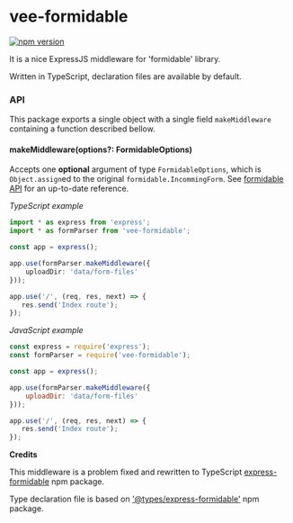 # vee-formidable
[![npm version](https://badge.fury.io/js/vee-formidable.svg)](https://badge.fury.io/js/vee-formidable)


It is a nice ExpressJS middleware for 'formidable' library. 

Written in TypeScript, declaration files are available by default.

### API

This package exports a single object with a single field `makeMiddleware` containing a function described bellow.

#### makeMiddleware(options?: FormidableOptions)
Accepts one **optional** argument of type `FormidableOptions`, which is `Object.assign`ed to the original `formidable.IncommingForm`. See [formidable API](https://www.npmjs.com/package/formidable) for an up-to-date reference.

*TypeScript example*
~~~typescript
import * as express from 'express';
import * as formParser from 'vee-formidable';

const app = express();

app.use(formParser.makeMiddleware({
    uploadDir: 'data/form-files'
}));

app.use('/', (req, res, next) => {
   res.send('Index route'); 
});
~~~

*JavaScript example*

~~~javascript
const express = require('express');
const formParser = require('vee-formidable');

const app = express();

app.use(formParser.makeMiddleware({ 
    uploadDir: 'data/form-files'
}));

app.use('/', (req, res, next) => {
   res.send('Index route'); 
});
~~~

**Credits**

This middleware is a problem fixed and rewritten to TypeScript [express-formidable]('https://www.npmjs.com/package/express-formidable') npm package.

Type declaration file is based on ['@types/express-formidable'](https://www.npmjs.com/package/@types/express-formidable) npm package.